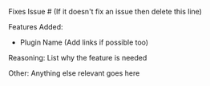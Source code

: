 Fixes Issue # (If it doesn't fix an issue then delete this line)

Features Added:
- Plugin Name (Add links if possible too)

Reasoning:
List why the feature is needed

Other:
Anything else relevant goes here
